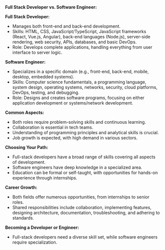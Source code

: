 **Full Stack Developer vs. Software Engineer:**

**Full Stack Developer:**
- Manages both front-end and back-end development.
- Skills: HTML, CSS, JavaScript/TypeScript, JavaScript frameworks (React, Vue.js, Angular), back-end languages (Node.js), server-side rendering, web security, APIs, databases, and basic DevOps.
- Role: Develops complete applications, handling everything from user interface to server logic.

**Software Engineer:**
- Specializes in a specific domain (e.g., front-end, back-end, mobile, desktop, embedded systems).
- Skills: Computer science fundamentals, a programming language, system design, operating systems, networks, security, cloud platforms, DevOps, testing, and debugging.
- Role: Designs and creates software programs, focusing on either application development or systems/network development.

**Common Aspects:**
- Both roles require problem-solving skills and continuous learning.
- Collaboration is essential in tech teams.
- Understanding of programming principles and analytical skills is crucial.
- Job growth is expected, with high demand in various sectors.

**Choosing Your Path:**
- Full-stack developers have a broad range of skills covering all aspects of development.
- Software engineers have deep knowledge in a specialized area.
- Education can be formal or self-taught, with opportunities for hands-on experience through internships.

**Career Growth:**
- Both fields offer numerous opportunities, from internships to senior roles.
- Shared responsibilities include collaboration, implementing features, designing architecture, documentation, troubleshooting, and adhering to standards.

**Becoming a Developer or Engineer:**
- Full-stack developers need a diverse skill set, while software engineers require specialization.